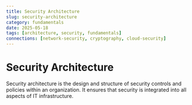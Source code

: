 ```yaml
---
title: Security Architecture
slug: security-architecture
category: fundamentals
date: 2025-05-18
tags: [architecture, security, fundamentals]
connections: [network-security, cryptography, cloud-security]
---
```


# Security Architecture

Security architecture is the design and structure of security controls and policies within an organization. It ensures that security is integrated into all aspects of IT infrastructure.
